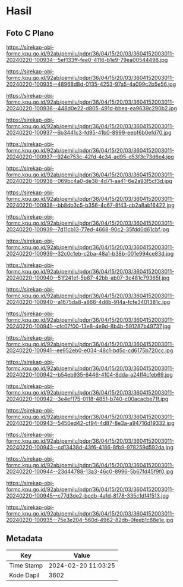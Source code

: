 # Hasil

## Foto C Plano

https://sirekap-obj-formc.kpu.go.id/92ab/pemilu/pdpr/36/04/15/20/03/3604152003011-20240220-100934--5ef133ff-fee0-4116-b1e9-79ea00544498.jpg

https://sirekap-obj-formc.kpu.go.id/92ab/pemilu/pdpr/36/04/15/20/03/3604152003011-20240220-100935--48968d8d-0135-4253-97a5-4a099c2b5e56.jpg

https://sirekap-obj-formc.kpu.go.id/92ab/pemilu/pdpr/36/04/15/20/03/3604152003011-20240220-100936--448d0e22-d805-491d-bbea-ea9639c290b2.jpg

https://sirekap-obj-formc.kpu.go.id/92ab/pemilu/pdpr/36/04/15/20/03/3604152003011-20240220-100937--6b3441c3-fd95-41b0-8999-eebf6b0efd70.jpg

https://sirekap-obj-formc.kpu.go.id/92ab/pemilu/pdpr/36/04/15/20/03/3604152003011-20240220-100937--924e753c-42fd-4c34-ad95-d53f3c73d6e4.jpg

https://sirekap-obj-formc.kpu.go.id/92ab/pemilu/pdpr/36/04/15/20/03/3604152003011-20240220-100938--069bc4a0-de38-4d71-aa41-6e2a93f5cf3d.jpg

https://sirekap-obj-formc.kpu.go.id/92ab/pemilu/pdpr/36/04/15/20/03/3604152003011-20240220-100938--bb8db3c5-b356-4c67-8f43-cb2a8ab16422.jpg

https://sirekap-obj-formc.kpu.go.id/92ab/pemilu/pdpr/36/04/15/20/03/3604152003011-20240220-100939--7d11cb13-77ed-4668-90c2-35fdd0d61cbf.jpg

https://sirekap-obj-formc.kpu.go.id/92ab/pemilu/pdpr/36/04/15/20/03/3604152003011-20240220-100939--32c0c1eb-c2ba-48a1-b38b-001e994ce83d.jpg

https://sirekap-obj-formc.kpu.go.id/92ab/pemilu/pdpr/36/04/15/20/03/3604152003011-20240220-100940--51f241ef-5b87-42bb-ab07-3c481c79365f.jpg

https://sirekap-obj-formc.kpu.go.id/92ab/pemilu/pdpr/36/04/15/20/03/3604152003011-20240220-100940--a1675da8-a866-4d8b-914a-fcfe3401381c.jpg

https://sirekap-obj-formc.kpu.go.id/92ab/pemilu/pdpr/36/04/15/20/03/3604152003011-20240220-100941--cfc07f00-13e8-4e9d-8b4b-591287b49737.jpg

https://sirekap-obj-formc.kpu.go.id/92ab/pemilu/pdpr/36/04/15/20/03/3604152003011-20240220-100941--ee952eb0-e034-48c1-bd5c-cd6175b720cc.jpg

https://sirekap-obj-formc.kpu.go.id/92ab/pemilu/pdpr/36/04/15/20/03/3604152003011-20240220-100942--b54eb935-6446-4104-8dda-a24ff4cfeb69.jpg

https://sirekap-obj-formc.kpu.go.id/92ab/pemilu/pdpr/36/04/15/20/03/3604152003011-20240220-100942--3e4ef175-0118-4851-b740-c00acacbe71f.jpg

https://sirekap-obj-formc.kpu.go.id/92ab/pemilu/pdpr/36/04/15/20/03/3604152003011-20240220-100943--5450ed42-cf94-4d87-8e3a-a94716d19332.jpg

https://sirekap-obj-formc.kpu.go.id/92ab/pemilu/pdpr/36/04/15/20/03/3604152003011-20240220-100943--cd13438d-43f6-4186-8fb9-978259d592da.jpg

https://sirekap-obj-formc.kpu.go.id/92ab/pemilu/pdpr/36/04/15/20/03/3604152003011-20240220-100944--23d44788-13a3-46c0-8996-5b67fd45f9f0.jpg

https://sirekap-obj-formc.kpu.go.id/92ab/pemilu/pdpr/36/04/15/20/03/3604152003011-20240220-100945--c77d3de2-bcdb-4a1d-8178-335c1df4f513.jpg

https://sirekap-obj-formc.kpu.go.id/92ab/pemilu/pdpr/36/04/15/20/03/3604152003011-20240220-100935--75e3e204-560d-4962-82db-0feeb1c88e1e.jpg


## Metadata

| Key        | Value               |
| ---------- | ------------------- |
| Time Stamp | 2024-02-20 11:03:25 |
| Kode Dapil | 3602                |



